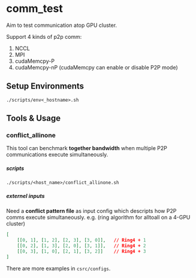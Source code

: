 # comm_test
Aim to test communication atop GPU cluster.

Support 4 kinds of p2p comm:
1. NCCL 
2. MPI 
3. cudaMemcpy-P 
4. cudaMemcpy-nP
(cudaMemcpy can enable or disable P2P mode)

## Setup Environments

```shell
./scripts/env<_hostname>.sh
```

## Tools & Usage

### conflict_allinone

This tool can benchmark **together bandwidth** when multiple P2P communications execute simultaneously.

##### scripts
```shell
./scripts/<host_name>/conflict_allinone.sh
```

##### externel inputs
Need a **conflict pattern file** as input config which descripts how P2P comms execute simultaneously.
e.g. (ring algorithm for alltoall on a 4-GPU cluster)
```json
[
    [[0, 1], [1, 2], [2, 3], [3, 0]],   // Ring4 + 1
    [[0, 2], [1, 3], [2, 0], [3, 1]],   // Ring4 + 2
    [[0, 3], [1, 0], [2, 1], [3, 2]]    // Ring4 + 3
]
```
There are more examples in `csrc/configs`.
